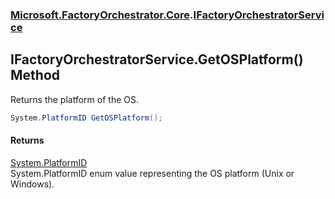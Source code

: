 ### [Microsoft.FactoryOrchestrator.Core](Microsoft_FactoryOrchestrator_Core.md 'Microsoft.FactoryOrchestrator.Core').[IFactoryOrchestratorService](IFactoryOrchestratorService.md 'Microsoft.FactoryOrchestrator.Core.IFactoryOrchestratorService')
## IFactoryOrchestratorService.GetOSPlatform() Method
Returns the platform of the OS.  
```csharp
System.PlatformID GetOSPlatform();
```
#### Returns
[System.PlatformID](https://docs.microsoft.com/en-us/dotnet/api/System.PlatformID 'System.PlatformID')  
System.PlatformID enum value representing the OS platform (Unix or Windows).
